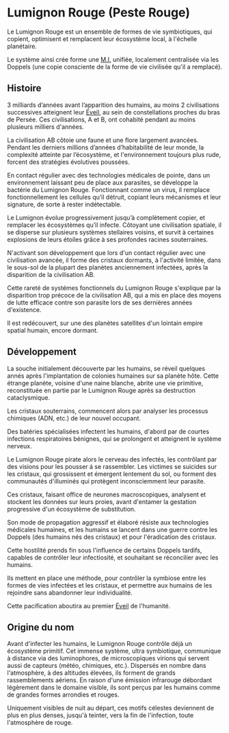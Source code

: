 # Lumignon Rouge (Peste Rouge)

Le Lumignon Rouge est un ensemble de formes de vie symbiotiques, qui copient, optimisent et remplacent leur écosystème
local, à l'échelle planétaire.

Le système ainsi crée forme une [M.I.](../concepts/meta-intelligence.md) unifiée, localement centralisée via les
Doppels (une copie consciente de la forme de vie civilisée qu'il a remplacé).

## Histoire

3 milliards d’années avant l’apparition des humains, au moins 2 civilisations successives atteignent leur
[Éveil](../concepts/eveil.md), au sein de constellations proches du bras de Persée. Ces civilisations, A et B, ont
cohabité pendant au moins plusieurs milliers d'années.

La civilisation AB côtoie une faune et une flore largement avancées. Pendant les derniers millions d’années 
d’habitabilité de leur monde, la complexité atteinte par l’écosystème, et l'environnement toujours plus rude, forcent
des stratégies évolutives poussées.

En contact régulier avec des technologies médicales de pointe, dans un environnement laissant peu de place aux 
parasites, se développe la bactérie du Lumignon Rouge. Fonctionnant comme un virus, il remplace fonctionnellement les 
cellules qu’il détruit, copiant leurs mécanismes et leur signature, de sorte à rester indétectable.

Le Lumignon évolue progressivement jusqu’à complètement copier, et remplacer les écosystèmes qu’il infecte. Côtoyant 
une civilisation spatiale, il se disperse sur plusieurs systèmes stellaires voisins, et survit à certaines explosions
de leurs étoiles grâce à ses profondes racines souterraines.

N'activant son développement que lors d'un contact régulier avec une civilisation avancée, il forme des cristaux 
dormants, à l'activité limitée, dans le sous-sol de la plupart des planètes anciennement infectées, après la 
disparition de la civilisation AB.

Cette rareté de systémes fonctionnels du Lumignon Rouge s'explique par la disparition trop précoce de la civilisation
AB, qui a mis en place des moyens de lutte efficace contre son parasite lors de ses dernières années d'existence.

Il est redécouvert, sur une des planètes satellites d'un lointain empire spatial humain, encore dormant.

## Développement

La souche initialement découverte par les humains, se réveil quelques annés après l'implantation de colonies
humaines sur sa planète hôte. Cette étrange planète, voisine d'une naine blanche, abrite une vie primitive,
reconstituée en partie par le Lumignon Rouge après sa destruction cataclysmique.

Les cristaux souterrains, commencent alors par analyser les processus chimiques (ADN, etc.) de leur nouvel occupant.

Des batéries spécialisées infectent les humains, d'abord par de courtes infections respiratoires bénignes, qui se 
prolongent et atteignent le système nerveux.

Le Lumignon Rouge pirate alors le cerveau des infectés, les contrôlant par des visions pour les pousser á se
rassembler. Les victimes se suicides sur les cristaux, qui grossissent et émergent lentement du sol, ou forment des 
communautés d'illuminés qui protègent inconsciemment leur parasite. 

Ces cristaux, faisant office de neurones macroscopiques, analysent et stockent les données sur leurs proies, avant
d'entamer la gestation progressive d'un écosystème de substitution.

Son mode de propagation aggressif et élaboré résiste aux technologies médicales humaines, et les humains se lancent
dans une guerre contre les Doppels (des humains nés des cristaux) et pour l'éradication des cristaux.

Cette hostilité prends fin sous l'influence de certains Doppels tardifs, capables de contrôler leur
infectiosité, et souhaitant se réconcilier avec les humains.

Ils mettent en place une méthode, pour contrôler la symbiose entre les formes de vies infectées et les cristaux,
et permettre aux humains de les rejoindre sans abandonner leur individualité.

Cette pacification aboutira au premier [Éveil](../concepts/eveil.md) de l'humanité.

## Origine du nom

Avant d'infecter les humains, le Lumignon Rouge contrôle déjà un écosystème primitif. Cet immense système, ultra
symbiotique, communique à distance via des luminophores, de microscopiques virions qui servent aussi de capteurs
(météo, chimiques, etc.). Dispersés en nombre dans l'atmosphère, à des altitudes élevées, ils forment de grands
rassemblements aériens. En raison d'une émission infrarouge débordant légèrement dans le domaine visible, ils sont
perçus par les humains comme de grandes formes arrondies et rouges.

Uniquement visibles de nuit au départ, ces motifs célestes deviennent de plus en plus denses, jusqu'à teinter, vers la
fin de l'infection, toute l'atmosphère de rouge.
